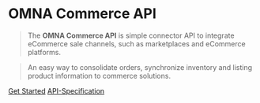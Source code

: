 # OMNA Commerce API

> The **OMNA Commerce API** is simple connector API to integrate eCommerce sale channels, such as 
  marketplaces and eCommerce platforms.

> An easy way to consolidate orders, synchronize inventory and listing product information to commerce solutions.

[Get Started](overview)
[API-Specification](/eCapi/api-spec/)
